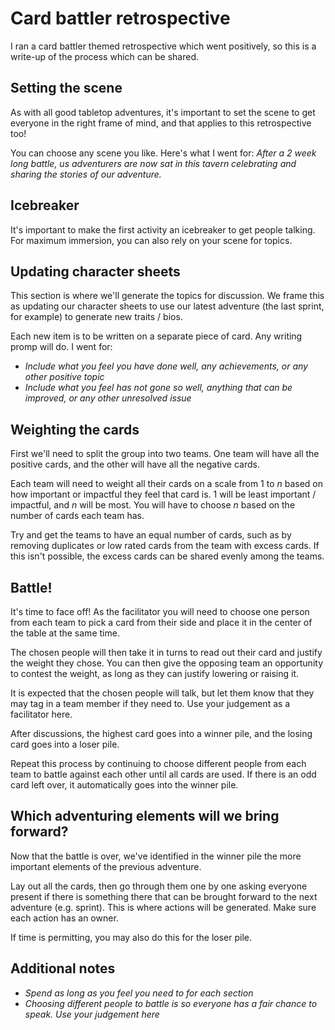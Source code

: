 # Card battler retrospective

I ran a card battler themed retrospective which went positively, so this is a write-up of the process which can be shared.

## Setting the scene

As with all good tabletop adventures, it's important to set the scene to get everyone in the right frame of mind, and that
applies to this retrospective too!

You can choose any scene you like. Here's what I went for: _After a 2 week long battle, us adventurers are now sat in this
tavern celebrating and sharing the stories of our adventure._

## Icebreaker

It's important to make the first activity an icebreaker to get people talking. For maximum immersion, you can also rely on
your scene for topics.

## Updating character sheets

This section is where we'll generate the topics for discussion. We frame this as updating our character sheets to use our
latest adventure (the last sprint, for example) to generate new traits / bios.

Each new item is to be written on a separate piece of card. Any writing promp will do. I went for:
- _Include what you feel you have done well, any achievements, or any other positive topic_
- _Include what you feel has not gone so well, anything that can be improved, or any other unresolved issue_

## Weighting the cards

First we'll need to split the group into two teams. One team will have all the positive cards, and the other will have all
the negative cards.

Each team will need to weight all their cards on a scale from 1 to _n_ based on how important or impactful they feel that
card is. 1 will be least important / impactful, and _n_ will be most. You will have to choose _n_ based on the number of
cards each team has.

Try and get the teams to have an equal number of cards, such as by removing duplicates or low rated cards from the team with
excess cards. If this isn't possible, the excess cards can be shared evenly among the teams.

## Battle!

It's time to face off! As the facilitator you will need to choose one person from each team to pick a card from their side
and place it in the center of the table at the same time.

The chosen people will then take it in turns to read out their card and justify the weight they chose. You can then give
the opposing team an opportunity to contest the weight, as long as they can justify lowering or raising it.

It is expected that the chosen people will talk, but let them know that they may tag in a team member if they need to. Use
your judgement as a facilitator here.

After discussions, the highest card goes into a winner pile, and the losing card goes into a loser pile.

Repeat this process by continuing to choose different people from each team to battle against each other until all cards
are used. If there is an odd card left over, it automatically goes into the winner pile.

## Which adventuring elements will we bring forward?

Now that the battle is over, we've identified in the winner pile the more important elements of the previous adventure.

Lay out all the cards, then go through them one by one asking everyone present if there is something there that can be
brought forward to the next adventure (e.g. sprint). This is where actions will be generated. Make sure each action has
an owner.

If time is permitting, you may also do this for the loser pile.

## Additional notes

- _Spend as long as you feel you need to for each section_
- _Choosing different people to battle is so everyone has a fair chance to speak. Use your judgement here_
